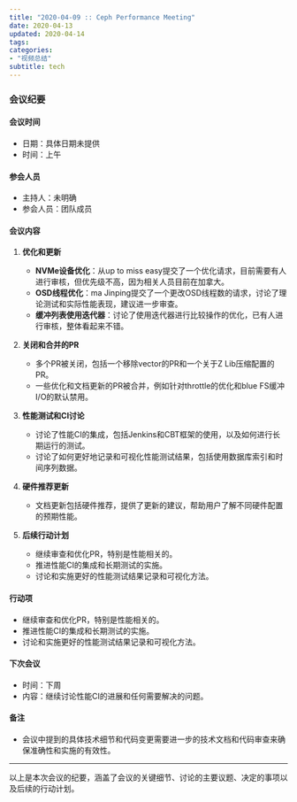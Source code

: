 ```yaml
---
title: "2020-04-09 :: Ceph Performance Meeting"
date: 2020-04-13
updated: 2020-04-14
tags:
categories:
- "视频总结"
subtitle: tech
---
```



### 会议纪要

#### 会议时间
- 日期：具体日期未提供
- 时间：上午

#### 参会人员
- 主持人：未明确
- 参会人员：团队成员

#### 会议内容

1. **优化和更新**
   - **NVMe设备优化**：从up to miss easy提交了一个优化请求，目前需要有人进行审核，但优先级不高，因为相关人员目前在加拿大。
   - **OSD线程优化**：ma Jinping提交了一个更改OSD线程数的请求，讨论了理论测试和实际性能表现，建议进一步审查。
   - **缓冲列表使用迭代器**：讨论了使用迭代器进行比较操作的优化，已有人进行审核，整体看起来不错。

2. **关闭和合并的PR**
   - 多个PR被关闭，包括一个移除vector的PR和一个关于Z Lib压缩配置的PR。
   - 一些优化和文档更新的PR被合并，例如针对throttle的优化和blue FS缓冲I/O的默认禁用。

3. **性能测试和CI讨论**
   - 讨论了性能CI的集成，包括Jenkins和CBT框架的使用，以及如何进行长期运行的测试。
   - 讨论了如何更好地记录和可视化性能测试结果，包括使用数据库索引和时间序列数据。

4. **硬件推荐更新**
   - 文档更新包括硬件推荐，提供了更新的建议，帮助用户了解不同硬件配置的预期性能。

5. **后续行动计划**
   - 继续审查和优化PR，特别是性能相关的。
   - 推进性能CI的集成和长期测试的实施。
   - 讨论和实施更好的性能测试结果记录和可视化方法。

#### 行动项
- 继续审查和优化PR，特别是性能相关的。
- 推进性能CI的集成和长期测试的实施。
- 讨论和实施更好的性能测试结果记录和可视化方法。

#### 下次会议
- 时间：下周
- 内容：继续讨论性能CI的进展和任何需要解决的问题。

#### 备注
- 会议中提到的具体技术细节和代码变更需要进一步的技术文档和代码审查来确保准确性和实施的有效性。

---

以上是本次会议的纪要，涵盖了会议的关键细节、讨论的主要议题、决定的事项以及后续的行动计划。